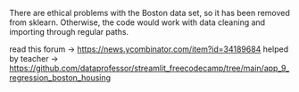 There are ethical problems with the Boston data set, so it has been removed from sklearn. Otherwise, the code would work with data cleaning and importing through regular paths. 

read this forum -> https://news.ycombinator.com/item?id=34189684 
helped by teacher -> https://github.com/dataprofessor/streamlit_freecodecamp/tree/main/app_9_regression_boston_housing 